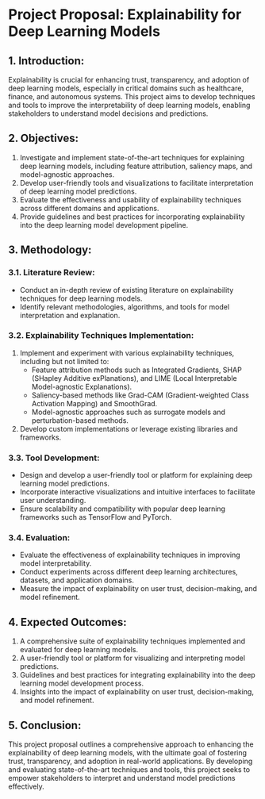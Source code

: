 # Project Proposal: Explainability for Deep Learning Models

## 1. Introduction:
Explainability is crucial for enhancing trust, transparency, and adoption of deep learning models, especially in critical domains such as healthcare, finance, and autonomous systems. This project aims to develop techniques and tools to improve the interpretability of deep learning models, enabling stakeholders to understand model decisions and predictions.

## 2. Objectives:

1. Investigate and implement state-of-the-art techniques for explaining deep learning models, including feature attribution, saliency maps, and model-agnostic approaches.
2. Develop user-friendly tools and visualizations to facilitate interpretation of deep learning model predictions.
3. Evaluate the effectiveness and usability of explainability techniques across different domains and applications.
4. Provide guidelines and best practices for incorporating explainability into the deep learning model development pipeline.

## 3. Methodology:
### 3.1. Literature Review:
- Conduct an in-depth review of existing literature on explainability techniques for deep learning models.
- Identify relevant methodologies, algorithms, and tools for model interpretation and explanation.

### 3.2. Explainability Techniques Implementation:
1. Implement and experiment with various explainability techniques, including but not limited to:
   - Feature attribution methods such as Integrated Gradients, SHAP (SHapley Additive exPlanations), and LIME (Local Interpretable Model-agnostic Explanations).
   - Saliency-based methods like Grad-CAM (Gradient-weighted Class Activation Mapping) and SmoothGrad.
   - Model-agnostic approaches such as surrogate models and perturbation-based methods.
2. Develop custom implementations or leverage existing libraries and frameworks.

### 3.3. Tool Development:
- Design and develop a user-friendly tool or platform for explaining deep learning model predictions.
- Incorporate interactive visualizations and intuitive interfaces to facilitate user understanding.
- Ensure scalability and compatibility with popular deep learning frameworks such as TensorFlow and PyTorch.

### 3.4. Evaluation:
- Evaluate the effectiveness of explainability techniques in improving model interpretability.
- Conduct experiments across different deep learning architectures, datasets, and application domains.
- Measure the impact of explainability on user trust, decision-making, and model refinement.

## 4. Expected Outcomes:
1. A comprehensive suite of explainability techniques implemented and evaluated for deep learning models.
2. A user-friendly tool or platform for visualizing and interpreting model predictions.
3. Guidelines and best practices for integrating explainability into the deep learning model development process.
4. Insights into the impact of explainability on user trust, decision-making, and model refinement.

## 5. Conclusion:
This project proposal outlines a comprehensive approach to enhancing the explainability of deep learning models, with the ultimate goal of fostering trust, transparency, and adoption in real-world applications. By developing and evaluating state-of-the-art techniques and tools, this project seeks to empower stakeholders to interpret and understand model predictions effectively.
